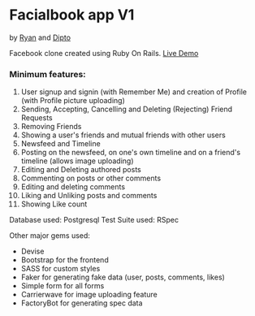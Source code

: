 # Facialbook app V1

by [Ryan](https://github.com/rvvergara) and [Dipto](https://github.com/dipto0321)

Facebook clone created using Ruby On Rails. [Live Demo](https://facialbook.herokuapp.com)

### Minimum features:

1. User signup and signin (with Remember Me) and creation of Profile (with Profile picture uploading)
2. Sending, Accepting, Cancelling and Deleting (Rejecting) Friend Requests
3. Removing Friends
4. Showing a user's friends and mutual friends with other users
5. Newsfeed and Timeline
6. Posting on the newsfeed, on one's own timeline and on a friend's timeline (allows image uploading)
7. Editing and Deleting authored posts
8. Commenting on posts or other comments 
9. Editing and deleting comments
10. Liking and Unliking posts and comments
11. Showing Like count

Database used: Postgresql
Test Suite used: RSpec

Other major gems used:
- Devise
- Bootstrap for the frontend
- SASS for custom styles
- Faker for generating fake data (user, posts, comments, likes)
- Simple form for all forms
- Carrierwave for image uploading feature
- FactoryBot for generating spec data
